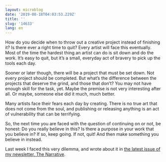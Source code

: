 ```yaml
---
layout: microblog
date: '2019-08-18T04:03:53.229Z'
title: ''
slug: '14633'
lang: en
---
```

How do you decide when to throw out a creative project instead of finishing it? Is there ever a right time to quit? Every artist will face this eventually. Most of the time the hardest thing an artist can do is sit down and do the work. It’s easy to quit, but it’s a small, everyday act of bravery to pick up the tools each day.

Sooner or later though, there will be a project that must be set down. Not every project should be completed. But what’s the difference between the projects that deserve the grind, and those that don’t? You may not have enough skill for the task, yet. Maybe the premise is not very interesting after all. Or maybe, someone else did it much, much better.

Many artists face their fears each day by creating. There is no true art that does not come from the soul, and publishing or releasing anything is an act of vulnerability that can be terrifying.

So, the next time you are faced with the question of continuing on or not, be honest: Do you really believe in this? Is there a purpose in your work that you believe in? If so, keep going. If not, quit! And then make something you believe in instead.

Last week I faced this very dilemma, and wrote about it in [the latest issue of my newsletter, The Narrative](https://thenarrative.substack.com).
